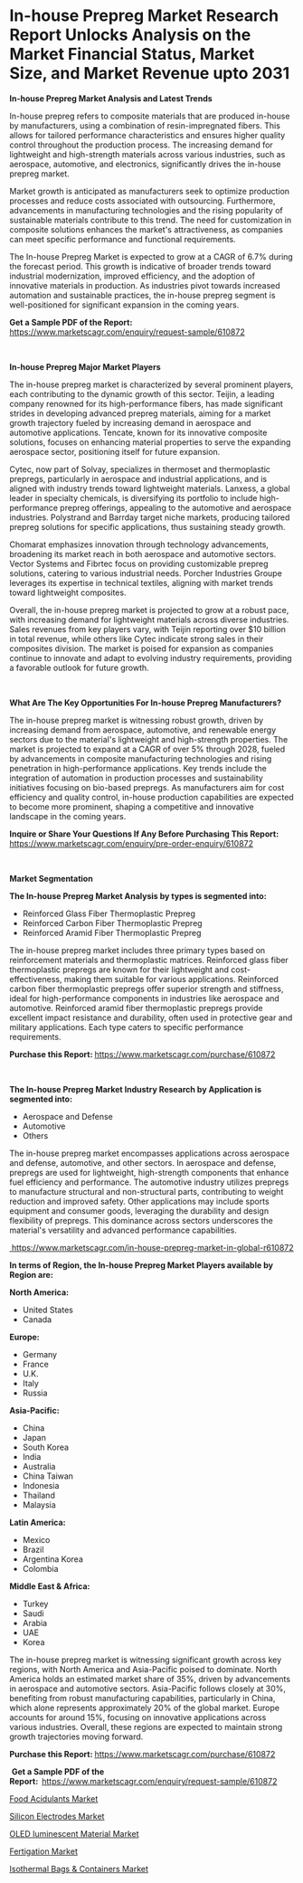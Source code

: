 <p><h1>In-house Prepreg Market Research Report Unlocks Analysis on the Market Financial Status, Market Size, and Market Revenue upto 2031</h1></p><p><strong>In-house Prepreg Market Analysis and Latest Trends</strong></p>
<p><p>In-house prepreg refers to composite materials that are produced in-house by manufacturers, using a combination of resin-impregnated fibers. This allows for tailored performance characteristics and ensures higher quality control throughout the production process. The increasing demand for lightweight and high-strength materials across various industries, such as aerospace, automotive, and electronics, significantly drives the in-house prepreg market.</p><p>Market growth is anticipated as manufacturers seek to optimize production processes and reduce costs associated with outsourcing. Furthermore, advancements in manufacturing technologies and the rising popularity of sustainable materials contribute to this trend. The need for customization in composite solutions enhances the market's attractiveness, as companies can meet specific performance and functional requirements.</p><p>The In-house Prepreg Market is expected to grow at a CAGR of 6.7% during the forecast period. This growth is indicative of broader trends toward industrial modernization, improved efficiency, and the adoption of innovative materials in production. As industries pivot towards increased automation and sustainable practices, the in-house prepreg segment is well-positioned for significant expansion in the coming years.</p></p>
<p><strong>Get a Sample PDF of the Report:&nbsp;</strong> <a href="https://www.marketscagr.com/enquiry/request-sample/610872?utm_campaign=1339&utm_medium=2&utm_source=Github&utm_content=ia&utm_term=29092024&utm_id=in-house-prepreg">https://www.marketscagr.com/enquiry/request-sample/610872</a></p>
<p>&nbsp;</p>
<p><strong>In-house Prepreg Major Market Players</strong></p>
<p><p>The in-house prepreg market is characterized by several prominent players, each contributing to the dynamic growth of this sector. Teijin, a leading company renowned for its high-performance fibers, has made significant strides in developing advanced prepreg materials, aiming for a market growth trajectory fueled by increasing demand in aerospace and automotive applications. Tencate, known for its innovative composite solutions, focuses on enhancing material properties to serve the expanding aerospace sector, positioning itself for future expansion.</p><p>Cytec, now part of Solvay, specializes in thermoset and thermoplastic prepregs, particularly in aerospace and industrial applications, and is aligned with industry trends toward lightweight materials. Lanxess, a global leader in specialty chemicals, is diversifying its portfolio to include high-performance prepreg offerings, appealing to the automotive and aerospace industries. Polystrand and Barrday target niche markets, producing tailored prepreg solutions for specific applications, thus sustaining steady growth.</p><p>Chomarat emphasizes innovation through technology advancements, broadening its market reach in both aerospace and automotive sectors. Vector Systems and Fibrtec focus on providing customizable prepreg solutions, catering to various industrial needs. Porcher Industries Groupe leverages its expertise in technical textiles, aligning with market trends toward lightweight composites.</p><p>Overall, the in-house prepreg market is projected to grow at a robust pace, with increasing demand for lightweight materials across diverse industries. Sales revenues from key players vary, with Teijin reporting over $10 billion in total revenue, while others like Cytec indicate strong sales in their composites division. The market is poised for expansion as companies continue to innovate and adapt to evolving industry requirements, providing a favorable outlook for future growth.</p></p>
<p>&nbsp;</p>
<p><strong>What Are The Key Opportunities For In-house Prepreg Manufacturers?</strong></p>
<p><p>The in-house prepreg market is witnessing robust growth, driven by increasing demand from aerospace, automotive, and renewable energy sectors due to the material's lightweight and high-strength properties. The market is projected to expand at a CAGR of over 5% through 2028, fueled by advancements in composite manufacturing technologies and rising penetration in high-performance applications. Key trends include the integration of automation in production processes and sustainability initiatives focusing on bio-based prepregs. As manufacturers aim for cost efficiency and quality control, in-house production capabilities are expected to become more prominent, shaping a competitive and innovative landscape in the coming years.</p></p>
<p><strong>Inquire or Share Your Questions If Any Before Purchasing This Report:</strong> <a href="https://www.marketscagr.com/enquiry/pre-order-enquiry/610872?utm_campaign=1339&utm_medium=2&utm_source=Github&utm_content=ia&utm_term=29092024&utm_id=in-house-prepreg">https://www.marketscagr.com/enquiry/pre-order-enquiry/610872</a></p>
<p>&nbsp;</p>
<p><strong>Market Segmentation</strong></p>
<p><strong>The In-house Prepreg Market Analysis by types is segmented into:</strong></p>
<p><ul><li>Reinforced Glass Fiber Thermoplastic Prepreg</li><li>Reinforced Carbon Fiber Thermoplastic Prepreg</li><li>Reinforced Aramid Fiber Thermoplastic Prepreg</li></ul></p>
<p><p>The in-house prepreg market includes three primary types based on reinforcement materials and thermoplastic matrices. Reinforced glass fiber thermoplastic prepregs are known for their lightweight and cost-effectiveness, making them suitable for various applications. Reinforced carbon fiber thermoplastic prepregs offer superior strength and stiffness, ideal for high-performance components in industries like aerospace and automotive. Reinforced aramid fiber thermoplastic prepregs provide excellent impact resistance and durability, often used in protective gear and military applications. Each type caters to specific performance requirements.</p></p>
<p><strong>Purchase this Report:&nbsp;</strong><a href="https://www.marketscagr.com/purchase/610872?utm_campaign=1339&utm_medium=2&utm_source=Github&utm_content=ia&utm_term=29092024&utm_id=in-house-prepreg">https://www.marketscagr.com/purchase/610872</a></p>
<p>&nbsp;</p>
<p><strong>The In-house Prepreg Market Industry Research by Application is segmented into:</strong></p>
<p><ul><li>Aerospace and Defense</li><li>Automotive</li><li>Others</li></ul></p>
<p><p>The in-house prepreg market encompasses applications across aerospace and defense, automotive, and other sectors. In aerospace and defense, prepregs are used for lightweight, high-strength components that enhance fuel efficiency and performance. The automotive industry utilizes prepregs to manufacture structural and non-structural parts, contributing to weight reduction and improved safety. Other applications may include sports equipment and consumer goods, leveraging the durability and design flexibility of prepregs. This dominance across sectors underscores the material's versatility and advanced performance capabilities.</p></p>
<p><a href="https://www.marketscagr.com/in-house-prepreg-market-in-global-r610872?utm_campaign=1339&utm_medium=2&utm_source=Github&utm_content=ia&utm_term=29092024&utm_id=in-house-prepreg">&nbsp;https://www.marketscagr.com/in-house-prepreg-market-in-global-r610872</a></p>
<p><strong>In terms of Region, the In-house Prepreg Market Players available by Region are:</strong></p>
<p>
    <p> <strong> North America: </strong>
        <ul>
            <li>United States</li>
            <li>Canada</li>
        </ul>
        </p> 
    <p> <strong> Europe: </strong>
        <ul>
            <li>Germany</li>
            <li>France</li>
            <li>U.K.</li>
            <li>Italy</li>
            <li>Russia</li>
        </ul>
        </p> 
    <p> <strong> Asia-Pacific: </strong>
        <ul>
            <li>China</li>
            <li>Japan</li>
            <li>South Korea</li>
            <li>India</li>
            <li>Australia</li>
            <li>China Taiwan</li>
            <li>Indonesia</li>
            <li>Thailand</li>
            <li>Malaysia</li>
        </ul>
        </p> 
    <p> <strong> Latin America: </strong>
        <ul>
            <li>Mexico</li>
            <li>Brazil</li>
            <li>Argentina Korea</li>
            <li>Colombia</li>
        </ul>
        </p> 
    <p> <strong> Middle East & Africa: </strong>
        <ul>
            <li>Turkey</li>
            <li>Saudi</li>
            <li>Arabia</li>
            <li>UAE</li>
            <li>Korea</li>
        </ul>
    </p>
    </p>
<p><p>The in-house prepreg market is witnessing significant growth across key regions, with North America and Asia-Pacific poised to dominate. North America holds an estimated market share of 35%, driven by advancements in aerospace and automotive sectors. Asia-Pacific follows closely at 30%, benefiting from robust manufacturing capabilities, particularly in China, which alone represents approximately 20% of the global market. Europe accounts for around 15%, focusing on innovative applications across various industries. Overall, these regions are expected to maintain strong growth trajectories moving forward.</p></p>
<p><strong>Purchase this Report: </strong><a href="https://www.marketscagr.com/purchase/610872?utm_campaign=1339&utm_medium=2&utm_source=Github&utm_content=ia&utm_term=29092024&utm_id=in-house-prepreg">https://www.marketscagr.com/purchase/610872</a></p>
<p>&nbsp;<strong>Get a Sample PDF of the Report:&nbsp;&nbsp;</strong><a href="https://www.marketscagr.com/enquiry/request-sample/610872?utm_campaign=1339&utm_medium=2&utm_source=Github&utm_content=ia&utm_term=29092024&utm_id=in-house-prepreg">https://www.marketscagr.com/enquiry/request-sample/610872</a></p>
<p><strong></strong></p>
<p><p><a href="https://www.linkedin.com/pulse/food-acidulants-market-insights-product-type-application-1raac?utm_campaign=1339&utm_medium=2&utm_source=Github&utm_content=ia&utm_term=29092024&utm_id=in-house-prepreg">Food Acidulants Market</a></p><p><a href="https://issuu.com/reportprime-2/docs/silicon-electrodes-market-size-2030_af3ec943a793c6?utm_campaign=1339&utm_medium=2&utm_source=Github&utm_content=ia&utm_term=29092024&utm_id=in-house-prepreg">Silicon Electrodes Market</a></p><p><a href="https://issuu.com/reportprime-2/docs/oled-iuminescent-material-market-si_2894314b70d295?utm_campaign=1339&utm_medium=2&utm_source=Github&utm_content=ia&utm_term=29092024&utm_id=in-house-prepreg">OLED Iuminescent Material Market</a></p><p><a href="https://www.linkedin.com/pulse/fertigation-market-growth-outlook-from-2024-2031-projecting-dr7uc?utm_campaign=1339&utm_medium=2&utm_source=Github&utm_content=ia&utm_term=29092024&utm_id=in-house-prepreg">Fertigation Market</a></p><p><a href="https://www.linkedin.com/pulse/isothermal-bags-containers-market-global-regional-analysis-2024-azp3c?utm_campaign=1339&utm_medium=2&utm_source=Github&utm_content=ia&utm_term=29092024&utm_id=in-house-prepreg">Isothermal Bags & Containers Market</a></p></p>